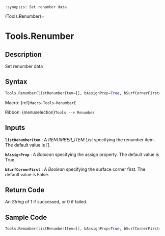 ```{module} Tools.Renumber()
:synopsis: Set renumber data
```

(Tools.Renumber)=

# Tools.Renumber

## Description

Set renumber data

## Syntax

```python
Tools.Renumber(listRenumberItem=[], bAssignProp=True, bSurfCornerFirst=False)
```

Macro: {ref}`Macro-Tools-RenumberE`

Ribbon: {menuselection}`Tools --> Renumber`

## Inputs

**`listRenumberItem`**
: A _RENUMBER_ITEM List_ specifying the renumber item. The default value is [].

**`bAssignProp`**
: A _Boolean_ specifying the assign property. The default value is True.

**`bSurfCornerFirst`**
: A _Boolean_ specifying the surface corner first. The default value is False.

## Return Code

An _String_ of 1 if successed, or 0 if failed.

## Sample Code

```python
Tools.Renumber(listRenumberItem=[], bAssignProp=True, bSurfCornerFirst=False)
```
